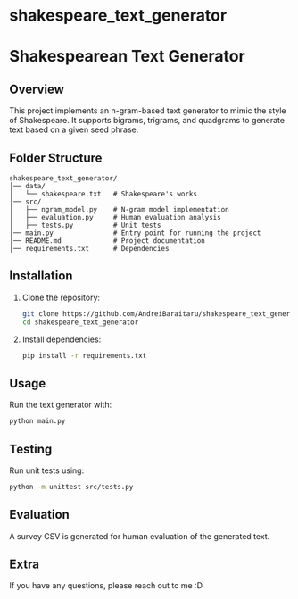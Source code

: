 # shakespeare_text_generator

# Shakespearean Text Generator

## Overview
This project implements an n-gram-based text generator to mimic the style of Shakespeare. It supports bigrams, trigrams, and quadgrams to generate text based on a given seed phrase.

## Folder Structure
```
shakespeare_text_generator/
│── data/
│   └── shakespeare.txt   # Shakespeare's works
│── src/
│   ├── ngram_model.py    # N-gram model implementation
│   ├── evaluation.py     # Human evaluation analysis
│   ├── tests.py          # Unit tests
│── main.py               # Entry point for running the project
│── README.md             # Project documentation
│── requirements.txt      # Dependencies
```

## Installation
1. Clone the repository:
   ```sh
   git clone https://github.com/AndreiBaraitaru/shakespeare_text_generator.git
   cd shakespeare_text_generator
   ```
2. Install dependencies:
   ```sh
   pip install -r requirements.txt
   ```

## Usage
Run the text generator with:
```sh
python main.py
```

## Testing
Run unit tests using:
```sh
python -m unittest src/tests.py
```

## Evaluation
A survey CSV is generated for human evaluation of the generated text.


## Extra
If you have any questions, please reach out to me :D